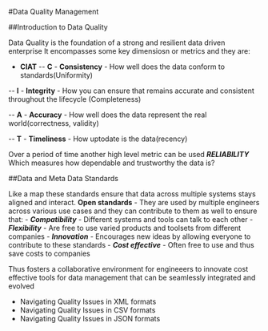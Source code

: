 #Data Quality Management

##Introduction to Data Quality

Data Quality is the foundation of a strong and resilient data driven enterprise
It encompasses some key dimensiosn or metrics and they are:
- **CIAT**
-- **C** - **Consistency** - How well does the data conform to standards(Uniformity)
  
-- **I** - **Integrity** - How you can ensure that remains accurate and consistent throughout the lifecycle (Completeness)

-- **A** - **Accuracy** - How well does the data represent the real world(correctness, validity)

-- **T** - **Timeliness** - How uptodate is the data(recency) 

Over a period of time another high level metric can be used ***RELIABILITY***
Which measures how dependable and trustworthy the data is?

##Data and Meta Data Standards   

Like a map these standards ensure that data across multiple systems stays aligned and interact.
**Open standards** - They are used by multiple engineers across various use cases and they can contribute to them as well to ensure that:
    - ***Compatibility*** - Different systems and tools can talk to each other
    - ***Flexibility*** - Are free to use varied products and toolsets from different companies
    - ***Innovation*** - Encourages new ideas by allowing everyone to contribute to these standards
    - ***Cost effective*** - Often free to use and thus save costs to companies

Thus fosters a collaborative environment for engineeers to innovate cost effective tools for data management that can be 
seamlessly integrated and evolved

- Navigating Quality Issues in XML formats
- Navigating Quality Issues in CSV formats
- Navigating Quality Issues in JSON formats

